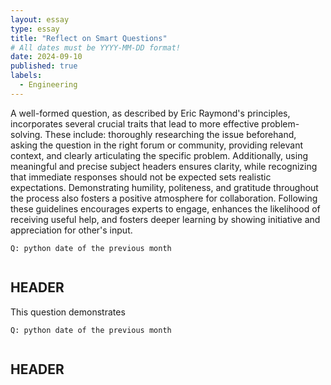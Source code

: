 ```yaml
---
layout: essay
type: essay
title: "Reflect on Smart Questions"
# All dates must be YYYY-MM-DD format!
date: 2024-09-10
published: true
labels:
  - Engineering
---
```

A well-formed question, as described by Eric Raymond's principles, incorporates several crucial traits that lead to more effective problem-solving. These include: thoroughly researching the issue beforehand, asking the question in the right forum or community, providing relevant context, and clearly articulating the specific problem. Additionally, using meaningful and precise subject headers ensures clarity, while recognizing that immediate responses should not be expected sets realistic expectations. Demonstrating humility, politeness, and gratitude throughout the process also fosters a positive atmosphere for collaboration. Following these guidelines encourages experts to engage, enhances the likelihood of receiving useful help, and fosters deeper learning by showing initiative and appreciation for other's input.


```Stack Overflow question demonstrating the 'Smart Way'.
Q: python date of the previous month


```
## HEADER 
This question demonstrates 


```Stack Overflow question lacking the 'Smart Way'.
Q: python date of the previous month


```

## HEADER
